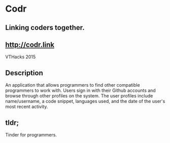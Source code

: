 # Codr 
## Linking coders together.
## http://codr.link

VTHacks 2015

## Description
An application that allows programmers to find other compatible programmers to work with. Users sign in with their Github accounts and browse through other profiles on the system. The user profiles include name/username, a code snippet, languages used, and the date of the user's most recent activity.

## tldr;
Tinder for programmers.